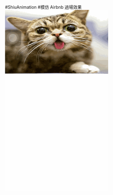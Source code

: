 #ShiuAnimation
#模仿 Airbnb 過場效果
![image](https://github.com/blackman5566/ShiuAnimation/blob/master/ShiuSelect.gif)
